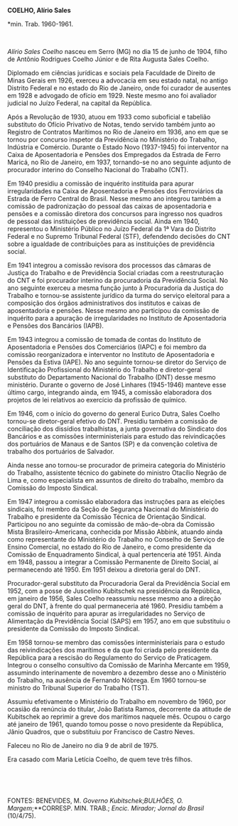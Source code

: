 **COELHO, Alírio Sales**

\*min. Trab. 1960-1961.

 

*Alírio Sales Coelho* nasceu em Serro (MG) no dia 15 de junho de 1904,
filho de Antônio Rodrigues Coelho Júnior e de Rita Augusta Sales Coelho.

Diplomado em ciências jurídicas e sociais pela Faculdade de Direito de
Minas Gerais em 1926, exerceu a advocacia em seu estado natal, no antigo
Distrito Federal e no estado do Rio de Janeiro, onde foi curador de
ausentes em 1928 e advogado de ofício em 1929. Neste mesmo ano foi
avaliador judicial no Juízo Federal, na capital da República.

Após a Revolução de 1930, atuou em 1933 como suboficial e tabelião
substituto do Ofício Privativo de Notas, tendo servido também junto ao
Registro de Contratos Marítimos no Rio de Janeiro em 1936, ano em que se
tornou por concurso inspetor da Previdência no Ministério do Trabalho,
Indústria e Comércio. Durante o Estado Novo (1937-1945) foi interventor
na Caixa de Aposentadoria e Pensões dos Empregados da Estrada de Ferro
Maricá, no Rio de Janeiro, em 1937, tornando-se no ano seguinte adjunto
de procurador interino do Conselho Nacional do Trabalho (CNT).

Em 1940 presidiu a comissão de inquérito instituída para apurar
irregularidades na Caixa de Aposentadoria e Pensões dos Ferroviários da
Estrada de Ferro Central do Brasil. Nesse mesmo ano integrou também a
comissão de padronização do pessoal das caixas de aposentadoria e
pensões e a comissão diretora dos concursos para ingresso nos quadros de
pessoal das instituições de previdência social. Ainda em 1940,
representou o Ministério Público no Juízo Federal da 1ª Vara do Distrito
Federal e no Supremo Tribunal Federal (STF), defendendo decisões do CNT
sobre a igualdade de contribuições para as instituições de previdência
social.

Em 1941 integrou a comissão revisora dos processos das câmaras de
Justiça do Trabalho e de Previdência Social criadas com a reestruturação
do CNT e foi procurador interino da procuradoria da Previdência Social.
No ano seguinte exerceu a mesma função junto à Procuradoria da Justiça
do Trabalho e tornou-se assistente jurídico da turma do serviço
eleitoral para a composição dos órgãos administrativos dos institutos e
caixas de aposentadoria e pensões. Nesse mesmo ano participou da
comissão de inquérito para a apuração de irregularidades no Instituto de
Aposentadoria e Pensões dos Bancários (IAPB).

Em 1943 integrou a comissão de tomada de contas do Instituto de
Aposentadoria e Pensões dos Comerciários (IAPC) e foi membro da comissão
reorganizadora e interventor no Instituto de Aposentadoria e Pensões da
Estiva (IAPE). No ano seguinte tornou-se diretor do Serviço de
Identificação Profissional do Ministério do Trabalho e diretor-geral
substituto do Departamento Nacional do Trabalho (DNT) desse mesmo
ministério. Durante o governo de José Linhares (1945-1946) manteve esse
último cargo, integrando ainda, em 1945, a comissão elaboradora dos
projetos de lei relativos ao exercício da profissão de químico.

Em 1946, com o início do governo do general Eurico Dutra, Sales Coelho
tornou-se diretor-geral efetivo do DNT. Presidiu também a comissão de
conciliação dos dissídios trabalhistas, a junta governativa do Sindicato
dos Bancários e as comissões interministeriais para estudo das
reivindicações dos portuários de Manaus e de Santos (SP) e da convenção
coletiva de trabalho dos portuários de Salvador.

Ainda nesse ano tornou-se procurador de primeira categoria do Ministério
do Trabalho, assistente técnico do gabinete do ministro Otacílio Negrão
de Lima e, como especialista em assuntos de direito do trabalho, membro
da Comissão do Imposto Sindical.

Em 1947 integrou a comissão elaboradora das instruções para as eleições
sindicais, foi membro da Seção de Segurança Nacional do Ministério do
Trabalho e presidente da Comissão Técnica de Orientação Sindical.
Participou no ano seguinte da comissão de mão-de-obra da Comissão Mista
Brasileiro-Americana, conhecida por Missão Abbink, atuando ainda como
representante do Ministério do Trabalho no Conselho de Serviço de Ensino
Comercial, no estado do Rio de Janeiro, e como presidente da Comissão de
Enquadramento Sindical, à qual pertenceria até 1951. Ainda em 1948,
passou a integrar a Comissão Permanente de Direito Social, aí
permanecendo até 1950. Em 1951 deixou a diretoria geral do DNT.

Procurador-geral substituto da Procuradoria Geral da Previdência Social
em 1952, com a posse de Juscelino Kubitschek na presidência da
República, em janeiro de 1956, Sales Coelho reassumiu nesse mesmo ano a
direção geral do DNT, à frente do qual permaneceria até 1960. Presidiu
também a comissão de inquérito para apurar as irregularidades no Serviço
de Alimentação da Previdência Social (SAPS) em 1957, ano em que
substituiu o presidente da Comissão do Imposto Sindical.

Em 1958 tornou-se membro das comissões interministeriais para o estudo
das reivindicações dos marítimos e da que foi criada pelo presidente da
República para a rescisão do Regulamento do Serviço de Praticagem.
Integrou o conselho consultivo da Comissão de Marinha Mercante em 1959,
assumindo interinamente de novembro a dezembro desse ano o Ministério do
Trabalho, na ausência de Fernando Nóbrega. Em 1960 tornou-se ministro do
Tribunal Superior do Trabalho (TST).

Assumiu efetivamente o Ministério do Trabalho em novembro de 1960, por
ocasião da renúncia do titular, João Batista Ramos, decorrente da
atitude de Kubitschek ao reprimir a greve dos marítimos naquele mês.
Ocupou o cargo até janeiro de 1961, quando tomou posse o novo presidente
da República, Jânio Quadros, que o substituiu por Francisco de Castro
Neves.

Faleceu no Rio de Janeiro no dia 9 de abril de 1975.

Era casado com Maria Letícia Coelho, de quem teve três filhos.

 

 

FONTES: BENEVIDES, M. *Governo Kubitschek*;**BULHÕES, O*.
Margem*;**CORRESP. MIN. TRAB.; *Encic. Mirador; Jornal do Brasil*
(10/4/75).

 
